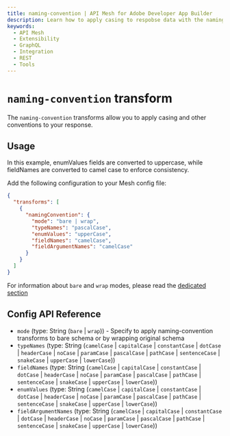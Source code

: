 ```yaml
---
title: naming-convention | API Mesh for Adobe Developer App Builder
description: Learn how to apply casing to respobse data with the naming-convention transform.
keywords:
  - API Mesh
  - Extensibility
  - GraphQL
  - Integration
  - REST
  - Tools
---
```


# `naming-convention` transform

The `naming-convention` transforms allow you to apply casing and other conventions to your response.

## Usage

<InlineAlert variant="info" slots="text"/>

In this example, enumValues fields are converted to uppercase, while fieldNames are converted to camel case to enforce consistency.

Add the following configuration to your Mesh config file:

```json
{
  "transforms": [
    {
      "namingConvention": {
        "mode": "bare | wrap",
        "typeNames": "pascalCase",
        "enumValues": "upperCase",
        "fieldNames": "camelCase",
        "fieldArgumentNames": "camelCase"
      }
    }
  ]
}
```

<InlineAlert variant="info" slots="text"/>

For information about `bare` and `wrap` modes, please read the [dedicated section](index.md#two-different-modes)

## Config API Reference

-  `mode` (type: String (`bare` | `wrap`)) - Specify to apply naming-convention transforms to bare schema or by wrapping original schema
-  `typeNames` (type: String (`camelCase` | `capitalCase` | `constantCase` | `dotCase` | `headerCase` | `noCase` | `paramCase` | `pascalCase` | `pathCase` | `sentenceCase` | `snakeCase` | `upperCase` | `lowerCase`))
-  `fieldNames` (type: String (`camelCase` | `capitalCase` | `constantCase` | `dotCase` | `headerCase` | `noCase` | `paramCase` | `pascalCase` | `pathCase` | `sentenceCase` | `snakeCase` | `upperCase` | `lowerCase`))
-  `enumValues` (type: String (`camelCase` | `capitalCase` | `constantCase` | `dotCase` | `headerCase` | `noCase` | `paramCase` | `pascalCase` | `pathCase` | `sentenceCase` | `snakeCase` | `upperCase` | `lowerCase`))
-  `fieldArgumentNames` (type: String (`camelCase` | `capitalCase` | `constantCase` | `dotCase` | `headerCase` | `noCase` | `paramCase` | `pascalCase` | `pathCase` | `sentenceCase` | `snakeCase` | `upperCase` | `lowerCase`))
